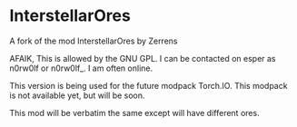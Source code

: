 InterstellarOres
================

A fork of the mod InterstellarOres by Zerrens

AFAIK, This is allowed by the GNU GPL. I can be contacted on esper as n0rw0lf or n0rw0lf_. I am often online.

This version is being used for the future modpack Torch.IO. This modpack is not available yet, but will be soon.

This mod will be verbatim the same except will have different ores.
